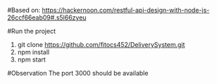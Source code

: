#Based on:
https://hackernoon.com/restful-api-design-with-node-js-26ccf66eab09#.s5l66zyeu

#Run the project
1. git clone https://github.com/fitocs452/DeliverySystem.git
2. npm install
3. npm start

#Observation
The port 3000 should be available

